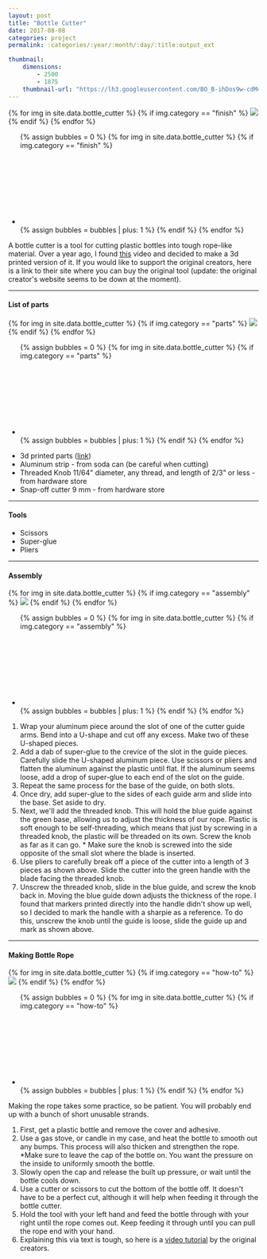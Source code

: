 ```yaml
---
layout: post
title: "Bottle Cutter"
date: 2017-08-08
categories: project
permalink: :categories/:year/:month/:day/:title:output_ext

thumbnail: 
    dimensions: 
        - 2500
        - 1875
    thumbnail-url: "https://lh3.googleusercontent.com/BO_B-ihDos9w-cdM4qCKRd3bJ-yZ5LOZuJsSsL1NILnpv8BytP3cIyZfe7qZet8NnU8HtwmIHL7xriHYDKp745xm5C0UBIyShopWO86VwI4z9mP9Uep04MzXde_LcKlu5yw5-1qancA=w1920-h1080"
---
```


<main>
    <div id="finish" class="slide-gallery">
            {% for img in site.data.bottle_cutter %}
                {% if img.category == "finish" %}
                    <img class="slides" src="{{img.img-url}}">
                {% endif %}
            {% endfor %}
            <ul class="controls">
            {% assign bubbles = 0 %}
                {% for img in site.data.bottle_cutter %}
                    {% if img.category == "finish" %}
                        <li class="slide-bubble highlight show" onclick="currentSlide({{bubbles}}, '#finish')" onmouseover="currentSlide({{bubbles}}, '#finish')">
                            <svg><circle/></svg> 
                        </li>
                        {% assign bubbles = bubbles | plus: 1 %}
                    {% endif %}
                {% endfor %}
            </ul>
        </div>
    <p>
        A bottle cutter is a tool for cutting plastic bottles into tough rope-like material. Over a year ago, I found <a href="https://www.youtube.com/watch?v=JMbT4DOi21U" target="_blank">this</a> video and decided to make a 3d printed version of it. If you would like to support the original creators, here is a link to their site where you can buy the original tool (update: the original creator's website seems to be down at the moment).
    </p>
    <hr>
    <div>
        <h4>List of parts</h4>
        <div id="parts" class="slide-gallery">
            {% for img in site.data.bottle_cutter %}
                {% if img.category == "parts" %}
                    <img class="slides" src="{{img.img-url}}">
                {% endif %}
            {% endfor %}
            <ul class="controls">
            {% assign bubbles = 0 %}
                {% for img in site.data.bottle_cutter %}
                    {% if img.category == "parts" %}
                        <li class="slide-bubble parts highlight show" onclick="currentSlide({{bubbles}}, '#parts')" onmouseover="currentSlide({{bubbles}}, '#parts')">
                            <svg><circle/></svg> 
                        </li>
                        {% assign bubbles = bubbles | plus: 1 %}
                    {% endif %}
                {% endfor %}
            </ul>
        </div>
        <ul>
            <li>3d printed parts (<a href="https://www.thingiverse.com/thing:2477697" target="_blank">link</a>)</li>
            <li>Aluminum strip - from soda can (be careful when cutting)</li>
            <li>Threaded Knob 11/64" diameter, any thread, and length of 2/3" or less  - from hardware store</li>
            <li>Snap-off cutter 9 mm - from hardware store</li>
        </ul>
        <hr>
    </div>
    <div>
        <h4>Tools</h4>
        <ul>
            <li>Scissors</li>
            <li>Super-glue</li>
            <li>Pliers</li>
        </ul>
        <hr>
    </div>
    <div>
        <h4>Assembly</h4>
        <div  id="assembly" class="slide-gallery">
            {% for img in site.data.bottle_cutter %}
                {% if img.category == "assembly" %}
                    <img class="slides" src="{{img.img-url}}">
                {% endif %}
            {% endfor %}
            <ul class="controls">
            {% assign bubbles = 0 %}
                {% for img in site.data.bottle_cutter %}
                    {% if img.category == "assembly" %}
                        <li class="slide-bubble highlight show" onclick="currentSlide({{bubbles}}, '#assembly')" onmouseover="currentSlide({{bubbles}}, '#assembly')">
                            <svg><circle/></svg> 
                        </li>
                        {% assign bubbles = bubbles | plus: 1 %}
                    {% endif %}
                {% endfor %}
            </ul>
        </div>
        <ol>
            <li>
                Wrap your aluminum piece around the slot of one of the cutter guide arms. Bend into a U-shape and cut off any excess. Make two of these U-shaped pieces.
            </li>
            <li>
                Add a dab of super-glue to the crevice of the slot in the guide pieces. Carefully slide the U-shaped aluminum piece. Use scissors or pliers and flatten the aluminum against the plastic until flat. If the aluminum seems loose, add a drop of super-glue to each end of the slot on the guide.
            </li>
            <li>
                Repeat the same process for the base of the guide, on both slots.
            </li>
            <li>
                Once dry, add super-glue to the sides of each guide arm and slide into the base. Set aside to dry.
            </li>
            <li>
                Next, we'll add the threaded knob. This will hold the blue guide against the green base, allowing us to adjust the thickness of our rope. Plastic is soft enough to be self-threading, which means that just by screwing in a threaded knob, the plastic will be threaded on its own. Screw the knob as far as it can go.
                * Make sure the knob is screwed into the side opposite of the small slot where the blade is inserted.
            </li>
            <li>
                Use pliers to carefully break off a piece of the cutter into a length of 3 pieces as shown above. Slide the cutter into the green handle with the blade facing the threaded knob.
            </li>
            <li>
                Unscrew the threaded knob, slide in the blue guide, and screw the knob back in. Moving the blue guide down adjusts the thickness of the rope. I found that markers printed directly into the handle didn't show up well, so I decided to mark the handle with a sharpie as a reference. To do this, unscrew the knob until the guide is loose, slide the guide up and mark as shown above.
            </li>
        </ol>
        <hr>
    </div>
    <div>
        <h4>Making Bottle Rope</h4>
        <div  id="rope-making" class="slide-gallery">
            {% for img in site.data.bottle_cutter %}
                {% if img.category == "how-to" %}
                    <img class="slides" src="{{img.img-url}}">
                {% endif %}
            {% endfor %}
            <ul class="controls">
            {% assign bubbles = 0 %}
                {% for img in site.data.bottle_cutter %}
                    {% if img.category == "how-to" %}
                        <li class="slide-bubble highlight show" onclick="currentSlide({{bubbles}}, '#rope-making')" onmouseover="currentSlide({{bubbles}}, '#rope-making')">
                            <svg><circle/></svg> 
                        </li>
                        {% assign bubbles = bubbles | plus: 1 %}
                    {% endif %}
                {% endfor %}
            </ul>
        </div>
        <div>
            <p>
                Making the rope takes some practice, so be patient. You will probably end up with a bunch of short unusable strands.
            </p>
            <ol>
                <li>
                    First, get a plastic bottle and remove the cover and adhesive.
                </li>
                <li>
                    Use a gas stove, or candle in my case, and heat the bottle to smooth out any bumps. This process will also thicken and strengthen the rope. *Make sure to leave the cap of the bottle on. You want the pressure on the inside to uniformly smooth the bottle.
                </li>
                <li>
                    Slowly open the cap and release the built up pressure, or wait until the bottle cools down.
                </li>
                <li>
                    Use a cutter or scissors to cut the bottom of the bottle off. It doesn't have to be a perfect cut, although it will help when feeding it through the bottle cutter.
                </li>
                <li>
                    Hold the tool with your left hand and feed the bottle through with your right until the rope comes out. Keep feeding it through until you can pull the rope end with your hand.
                </li>
                <li>
                    Explaining this via text is tough, so here is a <a href="https://www.youtube.com/watch?v=7SlcNIiVtNM" target="_blank">video tutorial</a> by the original creators.
                </li>
            </ol>
        </div>
    </div>